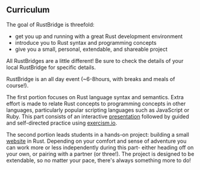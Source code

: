 
## Curriculum

The goal of RustBridge is threefold:

- get you up and running with a great Rust development environment
- introduce you to Rust syntax and programming concepts
- give you a small, personal, extendable, and shareable project

All RustBridges are a little different! Be sure to check the details of
your local RustBridge for specific details.

RustBridge is an all day event (~6-8hours, with breaks and meals of course!).

The first portion focuses on Rust language syntax and semantics. Extra effort
is made to relate Rust concepts to programming concepts in other languages, 
particularly popular scripting languages such as JavaScript or Ruby. This part
consists of an interactive [presentation] followed by guided and self-directed
practice using [exercism.io]. 

The second portion leads students in a hands-on project: building a small
[website] in Rust. Depending on your comfort and sense of adventure you can work
more or less independently during this part- either heading off on your own,
or pairing with a partner (or three!). The project is designed to be extendable,
so no matter your pace, there's always something more to do!

[presentation]: https://rustbridge.github.io/a-very-brief-intro-to-rust/intro.html
[exercism.io]: http://www.exercism.io/languages/rust/about
[website]: https://rust-together.herokuapp.com/
